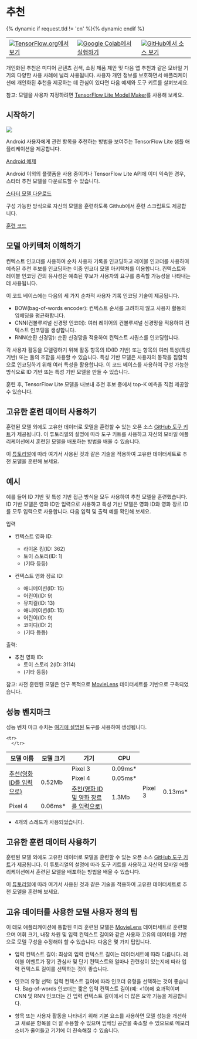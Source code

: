 # 추천

<table class="tfo-notebook-buttons" align="left">   <td>     <a target="_blank" href="https://www.tensorflow.org/lite/examples/recommendation/overview"><img src="https://www.tensorflow.org/images/tf_logo_32px.png">TensorFlow.org에서 보기</a>   </td>   {% dynamic if request.tld != 'cn' %}<td>     <a target="_blank" href="https://colab.research.google.com/github/tensorflow/examples/blob/master/lite/examples/recommendation/ml/ondevice_recommendation.ipynb"><img src="https://www.tensorflow.org/images/colab_logo_32px.png">Google Colab에서 실행하기</a>   </td>{% dynamic endif %}   <td>     <a target="_blank" href="https://github.com/tensorflow/examples/blob/master/lite/examples/recommendation/ml/ondevice_recommendation.ipynb"><img src="https://www.tensorflow.org/images/GitHub-Mark-32px.png">GitHub에서 소스 보기</a>   </td> </table>

개인화된 추천은 미디어 콘텐츠 검색, 쇼핑 제품 제안 및 다음 앱 추천과 같은 모바일 기기의 다양한 사용 사례에 널리 사용됩니다. 사용자 개인 정보를 보호하면서 애플리케이션에 개인화된 추천을 제공하는 데 관심이 있다면 다음 예제와 도구 키트를 살펴보세요.

참고: 모델을 사용자 지정하려면 [TensorFlow Lite Model Maker](https://www.tensorflow.org/lite/guide/model_maker)를 사용해 보세요.

## 시작하기


<img src="images/screenshot.gif" class="attempt-right" style="max-width: 300px">

Android 사용자에게 관련 항목을 추천하는 방법을 보여주는 TensorFlow Lite 샘플 애플리케이션을 제공합니다.

<a class="button button-primary" href="https://github.com/tensorflow/examples/tree/master/lite/examples/recommendation/android">Android 예제</a>

Android 이외의 플랫폼을 사용 중이거나 TensorFlow Lite API에 이미 익숙한 경우, 스타터 추천 모델을 다운로드할 수 있습니다.

<a class="button button-primary" href="https://storage.googleapis.com/download.tensorflow.org/models/tflite/recommendation/20200720/recommendation.tar.gz">스타터 모델 다운로드</a>

구성 가능한 방식으로 자신의 모델을 훈련하도록 Github에서 훈련 스크립트도 제공합니다.

<a class="button button-primary" href="https://github.com/tensorflow/examples/tree/master/lite/examples/recommendation/ml">훈련 코드</a>

## 모델 아키텍처 이해하기

컨텍스트 인코더를 사용하여 순차 사용자 기록을 인코딩하고 레이블 인코더를 사용하여 예측된 추천 후보를 인코딩하는 이중 인코더 모델 아키텍처를 이용합니다. 컨텍스트와 레이블 인코딩 간의 유사성은 예측된 후보가 사용자의 요구를 충족할 가능성을 나타내는 데 사용됩니다.

이 코드 베이스에는 다음의 세 가지 순차적 사용자 기록 인코딩 기술이 제공됩니다.

- BOW(bag-of-words encoder): 컨텍스트 순서를 고려하지 않고 사용자 활동의 임베딩을 평균화합니다.
- CNN(컨볼루셔널 신경망 인코더): 여러 레이어의 컨볼루셔널 신경망을 적용하여 컨텍스트 인코딩을 생성합니다.
- RNN(순환 신경망): 순환 신경망을 적용하여 컨텍스트 시퀀스를 인코딩합니다.

각 사용자 활동을 모델링하기 위해 활동 항목의 ID(ID 기반) 또는 항목의 여러 특성(특성 기반) 또는 둘의 조합을 사용할 수 있습니다. 특성 기반 모델은 사용자의 동작을 집합적으로 인코딩하기 위해 여러 특성을 활용합니다. 이 코드 베이스를 사용하여 구성 가능한 방식으로 ID 기반 또는 특성 기반 모델을 만들 수 있습니다.

훈련 후, TensorFlow Lite 모델을 내보내 추천 후보 중에서 top-K 예측을 직접 제공할 수 있습니다.

## 고유한 훈련 데이터 사용하기

훈련된 모델 외에도 고유한 데이터로 모델을 훈련할 수 있는 오픈 소스 [GitHub 도구 키트](https://github.com/tensorflow/examples/tree/master/lite/examples/recommendation/ml)가 제공됩니다. 이 튜토리얼의 설명에 따라 도구 키트를 사용하고 자신의 모바일 애플리케이션에서 훈련된 모델을 배포하는 방법을 배울 수 있습니다.

이 [튜토리얼](https://github.com/tensorflow/examples/tree/master/lite/examples/recommendation/ml/ondevice_recommendation.ipynb)에 따라 여기서 사용된 것과 같은 기술을 적용하여 고유한 데이터세트로 추천 모델을 훈련해 보세요.

## 예시

예를 들어 ID 기반 및 특성 기반 접근 방식을 모두 사용하여 추천 모델을 훈련했습니다. ID 기반 모델은 영화 ID만 입력으로 사용하고 특성 기반 모델은 영화 ID와 영화 장르 ID를 모두 입력으로 사용합니다. 다음 입력 및 출력 예를 확인해 보세요.

입력

- 컨텍스트 영화 ID:

    - 라이온 킹(ID: 362)
    - 토이 스토리(ID: 1)
    - (기타 등등)

- 컨텍스트 영화 장르 ID:

    - 애니메이션(ID: 15)
    - 어린이(ID: 9)
    - 뮤지컬(ID: 13)
    - 애니메이션(ID: 15)
    - 어린이(ID: 9)
    - 코미디(ID: 2)
    - (기타 등등)

출력:

- 추천 영화 ID:
    - 토이 스토리 2(ID: 3114)
    - (기타 등등)

참고: 사전 훈련된 모델은 연구 목적으로 [MovieLens](https://grouplens.org/datasets/movielens/1m/) 데이터세트를 기반으로 구축되었습니다.

## 성능 벤치마크

성능 벤치 마크 수치는 [여기에 설명된](https://www.tensorflow.org/lite/performance/benchmarks) 도구를 사용하여 생성됩니다.

<table>
  <thead>
    <tr>
      <th>모델 이름</th>
      <th>모델 크기</th>
      <th>기기</th>
      <th>CPU</th>
    </tr>
  </thead>
  <tbody>
    <tr>
      </tr>
<tr>
        <td rowspan="3"><a href="https://storage.googleapis.com/download.tensorflow.org/models/tflite/recommendation/20200720/model.tar.gz">추천(영화 ID를 입력으로)</a></td>
        <td rowspan="3">0.52Mb</td>
        <td>Pixel 3</td>
        <td>0.09ms*</td>
      </tr>
       <tr>
         <td>Pixel 4</td>
        <td>0.05ms*</td>
      </tr>
    
    <tr>
      </tr>
<tr>
        <td rowspan="3"><a href="https://storage.googleapis.com/download.tensorflow.org/models/tflite/recommendation/20210317/recommendation_cnn_i10i32o100.tflite">추천(영화 ID 및 영화 장르를 입력으로)</a></td>
        <td rowspan="3">           1.3Mb</td>
        <td>Pixel 3</td>
        <td>0.13ms*</td>
      </tr>
       <tr>
         <td>Pixel 4</td>
        <td>0.06ms*</td>
      </tr>
    
  </tbody>
</table>

* 4개의 스레드가 사용되었습니다.

## 고유한 훈련 데이터 사용하기

훈련된 모델 외에도 고유한 데이터로 모델을 훈련할 수 있는 오픈 소스 [GitHub 도구 키트](https://github.com/tensorflow/examples/tree/master/lite/examples/recommendation/ml)가 제공됩니다. 이 튜토리얼의 설명에 따라 도구 키트를 사용하고 자신의 모바일 애플리케이션에서 훈련된 모델을 배포하는 방법을 배울 수 있습니다.

이 [튜토리얼](https://github.com/tensorflow/examples/tree/master/lite/examples/recommendation/ml/ondevice_recommendation.ipynb)에 따라 여기서 사용된 것과 같은 기술을 적용하여 고유한 데이터세트로 추천 모델을 훈련해 보세요.

## 고유 데이터를 사용한 모델 사용자 정의 팁

이 데모 애플리케이션에 통합된 미리 훈련된 모델은 [MovieLens](https://grouplens.org/datasets/movielens/1m/) 데이터세트로 훈련했으며 어휘 크기, 내장 차원 및 입력 컨텍스트 길이와 같은 사용자 고유의 데이터를 기반으로 모델 구성을 수정해야 할 수 있습니다. 다음은 몇 가지 팁입니다.

- 입력 컨텍스트 길이: 최상의 입력 컨텍스트 길이는 데이터세트에 따라 다릅니다. 레이블 이벤트가 장기 관심사 및 단기 컨텍스트와 얼마나 관련성이 있는지에 따라 입력 컨텍스트 길이를 선택하는 것이 좋습니다.

- 인코더 유형 선택: 입력 컨텍스트 길이에 따라 인코더 유형을 선택하는 것이 좋습니다. Bag-of-words 인코더는 짧은 입력 컨텍스트 길이(예: &lt;10)에 효과적이며 CNN 및 RNN 인코더는 긴 입력 컨텍스트 길이에서 더 많은 요약 기능을 제공합니다.

- 항목 또는 사용자 활동을 나타내기 위해 기본 요소를 사용하면 모델 성능을 개선하고 새로운 항목을 더 잘 수용할 수 있으며 임베딩 공간을 축소할 수 있으므로 메모리 소비가 줄어들고 기기에 더 친숙해질 수 있습니다.
